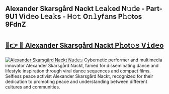 ## Alexander Skarsgård Nackt L𝚎a𝚔ed N𝚞𝚍e - Part-9U1 Vi𝚍𝚎o L𝚎a𝚔s - H𝚘𝚝 O𝚗𝚕yf𝚊ns P𝚑𝚘tos 9FdnZ

# <h2><a href="http://kf94jkz.oniu.top/?m=Alexander+Skarsg%c3%a5rd+Nackt">🔗👉 🔴 Alexander Skarsgård Nackt P𝚑ot𝚘𝚜 V𝚒d𝚎o</a></h2>

[![Alexander Skarsgård Nackt Nu𝚍e𝚜](https://i.imgur.com/0qMVB7G.gif)](http://kf94jkz.oniu.top/?m=Alexander+Skarsg%c3%a5rd+Nackt)
Cybernetic performer and multimedia innovator Alexander Skarsgård Nackt, famed for disseminating dance and lifestyle inspiration through viral dance sequences and compact films. Selfless peace activist Alexander Skarsgård Nackt, recognized for their dedication to promoting peace and understanding between different cultures and communities.  
